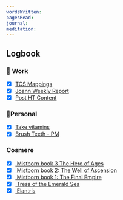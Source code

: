 ```yaml
---
wordsWritten: 
pagesRead: 
journal: 
meditation:
---
```



## Logbook

### 💼 Work
- [x] [TCS Mappings](things:///show?id=KqkGGtqTv4VvpdNj9EUYod)
- [x] [Joann Weekly Report](things:///show?id=J76vZPF1ifWUe5wiHytKcy)
- [x] [Post HT Content](things:///show?id=KAYcV7V3H48AekyANH7Go1)

### 🏡Personal
- [x] [Take vitamins](things:///show?id=84QsHskgrbJMLyJo7FhXC3)
- [x] [Brush Teeth - PM](things:///show?id=My7XSHLn55Mpv6ppzwpXzz)

### Cosmere
- [x] [ Mistborn book 3 The Hero of Ages](things:///show?id=JyqF5KaMEQJREz83Yzcakp)
- [x] [ Mistborn book 2: The Well of Ascension](things:///show?id=6CzEDRqv6P5YtFE7pashhT)
- [x] [ Mistborn book 1: The Final Empire](things:///show?id=8ZFtmFkK2jx6pt3P49ijBm)
- [x] [ Tress of the Emerald Sea](things:///show?id=3u9ZsTdpHhxqDUjRhmR37n)
- [x] [ Elantris](things:///show?id=Kza6QZ4t5U4W8D2EFgikQb)